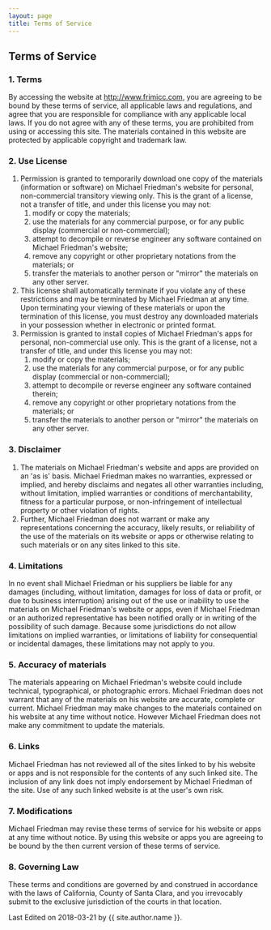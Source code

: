 ```yaml
---
layout: page
title: Terms of Service
---
```


## Terms of Service

### 1. Terms

By accessing the website at http://www.frimicc.com, you are agreeing to be bound by these terms of service, all applicable laws and regulations, and agree that you are responsible for compliance with any applicable local laws. If you do not agree with any of these terms, you are prohibited from using or accessing this site. The materials contained in this website are protected by applicable copyright and trademark law.

### 2. Use License
    
1. Permission is granted to temporarily download one copy of the materials (information or software) on Michael Friedman's website for personal, non-commercial transitory viewing only. This is the grant of a license, not a transfer of title, and under this license you may not:
   1. modify or copy the materials;
   2. use the materials for any commercial purpose, or for any public display (commercial or non-commercial);
   3. attempt to decompile or reverse engineer any software contained on Michael Friedman's website;
   4. remove any copyright or other proprietary notations from the materials; or
   5. transfer the materials to another person or "mirror" the materials on any other server.
2. This license shall automatically terminate if you violate any of these restrictions and may be terminated by Michael Friedman at any time. Upon terminating your viewing of these materials or upon the termination of this license, you must destroy any downloaded materials in your possession whether in electronic or printed format.
3. Permission is granted to install copies of Michael Friedman's apps for personal, non-commercial use only. This is the grant of a license, not a transfer of title, and under this license you may not:
   1. modify or copy the materials;
   2. use the materials for any commercial purpose, or for any public display (commercial or non-commercial);
   3. attempt to decompile or reverse engineer any software contained therein;
   4. remove any copyright or other proprietary notations from the materials; or
   5. transfer the materials to another person or "mirror" the materials on any other server.

### 3. Disclaimer

1. The materials on Michael Friedman's website and apps are provided on an 'as is' basis. Michael Friedman makes no warranties, expressed or implied, and hereby disclaims and negates all other warranties including, without limitation, implied warranties or conditions of merchantability, fitness for a particular purpose, or non-infringement of intellectual property or other violation of rights.
2. Further, Michael Friedman does not warrant or make any representations concerning the accuracy, likely results, or reliability of the use of the materials on its website or apps or otherwise relating to such materials or on any sites linked to this site.
  
### 4. Limitations

In no event shall Michael Friedman or his suppliers be liable for any damages (including, without limitation, damages for loss of data or profit, or due to business interruption) arising out of the use or inability to use the materials on Michael Friedman's website or apps, even if Michael Friedman or an authorized representative has been notified orally or in writing of the possibility of such damage. Because some jurisdictions do not allow limitations on implied warranties, or limitations of liability for consequential or incidental damages, these limitations may not apply to you.

### 5. Accuracy of materials

The materials appearing on Michael Friedman's website could include technical, typographical, or photographic errors. Michael Friedman does not warrant that any of the materials on his website are accurate, complete or current. Michael Friedman may make changes to the materials contained on his website at any time without notice. However Michael Friedman does not make any commitment to update the materials.

### 6. Links

Michael Friedman has not reviewed all of the sites linked to by his website or apps and is not responsible for the contents of any such linked site. The inclusion of any link does not imply endorsement by Michael Friedman of the site. Use of any such linked website is at the user's own risk.

### 7. Modifications

Michael Friedman may revise these terms of service for his website or apps at any time without notice. By using this website or apps you are agreeing to be bound by the then current version of these terms of service.

### 8. Governing Law

These terms and conditions are governed by and construed in accordance with the laws of California, County of Santa Clara, and you irrevocably submit to the exclusive jurisdiction of the courts in that location.

Last Edited on 2018-03-21 by {{ site.author.name }}.
